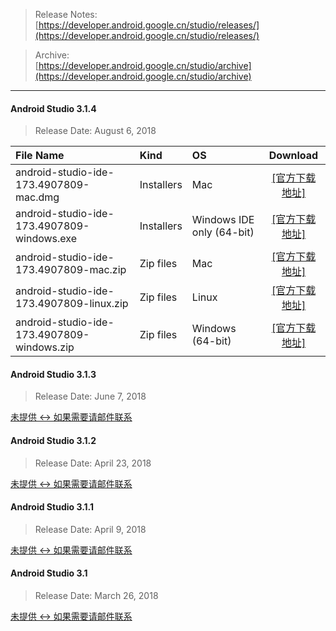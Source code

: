 > Release Notes:  
[https://developer.android.google.cn/studio/releases/](https://developer.android.google.cn/studio/releases/)

> Archive:  
[https://developer.android.google.cn/studio/archive](https://developer.android.google.cn/studio/archive)

---

#### Android Studio 3.1.4

> Release Date: August 6, 2018

| File Name |   Kind  |   OS    | Download |
| :-------- | :------ | :------ | :------: |
|  android-studio-ide-173.4907809-mac.dmg   |  Installers |  Mac | [[官方下载地址]](https://dl.google.com/dl/android/studio/install/3.1.4.0/android-studio-ide-173.4907809-mac.dmg) |
|  android-studio-ide-173.4907809-windows.exe   |  Installers |  Windows IDE only (64-bit)  | [[官方下载地址]](https://dl.google.com/dl/android/studio/install/3.1.4.0/android-studio-ide-173.4907809-windows.exe) |
|  android-studio-ide-173.4907809-mac.zip | Zip files  | Mac |  [[官方下载地址]](https://dl.google.com/dl/android/studio/ide-zips/3.1.4.0/android-studio-ide-173.4907809-mac.zip)  |
|  android-studio-ide-173.4907809-linux.zip | Zip files  | Linux |  [[官方下载地址]](https://dl.google.com/dl/android/studio/ide-zips/3.1.4.0/android-studio-ide-173.4907809-linux.zip)  |
|  android-studio-ide-173.4907809-windows.zip  | Zip files | Windows (64-bit) |  [[官方下载地址]](https://dl.google.com/dl/android/studio/ide-zips/3.1.4.0/android-studio-ide-173.4907809-windows.zip)  |

#### Android Studio 3.1.3

> Release Date: June 7, 2018

[未提供 <-> 如果需要请邮件联系]()

#### Android Studio 3.1.2

> Release Date: April 23, 2018

[未提供 <-> 如果需要请邮件联系]()

#### Android Studio 3.1.1

> Release Date: April 9, 2018

[未提供 <-> 如果需要请邮件联系]()

#### Android Studio 3.1

> Release Date: March 26, 2018

[未提供 <-> 如果需要请邮件联系]()